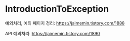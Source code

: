 # IntroductionToException

예외처리, 예외 페이지 정리: https://jaimemin.tistory.com/1888

API 예외처리: https://jaimemin.tistory.com/1890
